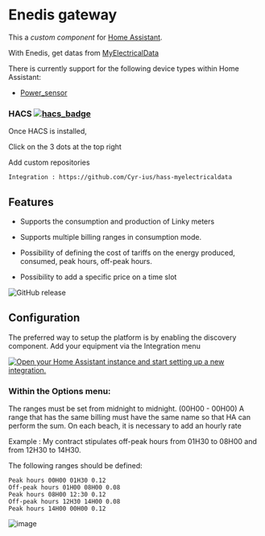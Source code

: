 # Enedis gateway
This a *custom component* for [Home Assistant](https://www.home-assistant.io/). 

With Enedis, get datas from [MyElectricalData](https://myelectricaldata.fr)

There is currently support for the following device types within Home Assistant:
* [Power_sensor](#sensor)



### HACS [![hacs_badge](https://img.shields.io/badge/HACS-Custom-orange.svg)](https://github.com/custom-components/hacs)
Once HACS is installed,

Click on the 3 dots at the top right

Add custom repositories

    Integration : https://github.com/Cyr-ius/hass-myelectricaldata


## Features

- Supports the consumption and production of Linky meters

- Supports multiple billing ranges in consumption mode.

- Possibility of defining the cost of tariffs on the energy produced, consumed, peak hours, off-peak hours.

- Possibility to add a specific price on a time slot

![GitHub release](https://img.shields.io/github/release/Cyr-ius/hass-myelectricaldata)


## Configuration

The preferred way to setup the platform is by enabling the discovery component.
Add your equipment via the Integration menu

[![Open your Home Assistant instance and start setting up a new integration.](https://my.home-assistant.io/badges/config_flow_start.svg)](https://my.home-assistant.io/redirect/config_flow_start/?domain=myelectricaldata)



### Within the Options menu:

The ranges must be set from midnight to midnight. (00H00 - 00H00)
A range that has the same billing must have the same name so that HA can perform the sum.
On each beach, it is necessary to add an hourly rate

Example :
My contract stipulates off-peak hours from 01H30 to 08H00 and from 12H30 to 14H30.

The following ranges should be defined:

    Peak hours 00H00 01H30 0.12
    Off-peak hours 01H00 08H00 0.08
    Peak hours 08H00 12:30 0.12
    Off-peak hours 12H30 14H00 0.08
    Peak hours 14H00 00H00 0.12


![image](https://user-images.githubusercontent.com/1258123/194921798-3bf9a495-e1af-4291-93ef-d5bb4783535c.png)





